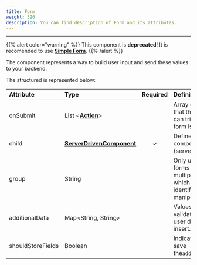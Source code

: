 ```yaml
---
title: Form
weight: 326
description: You can find description of Form and its attributes.
---
```


---

{{% alert color="warning" %}}
This component is **deprecated**! It is recomended to use [**Simple Form**](simple-form).
{{% /alert %}}

The component represents a way to build user input and send these values to your backend. 

The structured is represented below:

<table>
  <thead>
    <tr>
      <th style="text-align:left">Attribute</th>
      <th style="text-align:left">Type</th>
      <th style="text-align:center">Required</th>
      <th style="text-align:left">Definition</th>
    </tr>
  </thead>
  <tbody>
    <tr>
      <td style="text-align:left">
        <p></p>
        <p>onSubmit</p>
      </td>
      <td style="text-align:left">List &lt;<a href="../../actions/"><b>Action</b></a>&gt;</td>
      <td style="text-align:center"></td>
      <td style="text-align:left">Array of actions that this button can trigger when a form is sent.</td>
    </tr>
    <tr>
      <td style="text-align:left">child</td>
      <td style="text-align:left"><a href="../"><b>ServerDrivenComponent</b></a>
      </td>
      <td style="text-align:center">&#x2713;</td>
      <td style="text-align:left">Defines the visual components list (server-driven).</td>
    </tr>
    <tr>
      <td style="text-align:left">group</td>
      <td style="text-align:left">String</td>
      <td style="text-align:center"></td>
      <td style="text-align:left">Only used to forms with multiple pages, which is an identifier to manipulate
        data.</td>
    </tr>
    <tr>
      <td style="text-align:left">additionalData</td>
      <td style="text-align:left">Map&lt;String, String&gt;</td>
      <td style="text-align:center"></td>
      <td style="text-align:left">Values without validation that the user doesn&apos;t insert.</td>
    </tr>
    <tr>
      <td style="text-align:left">shouldStoreFields</td>
      <td style="text-align:left">Boolean</td>
      <td style="text-align:center"></td>
      <td style="text-align:left">Indicates if must save the<code>additionalData</code>.</td>
    </tr>
  </tbody>
</table>
